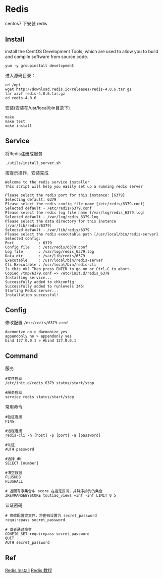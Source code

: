 # Redis
centos7 下安装 redis

## Install

install the CentOS Development Tools, which are used to allow you to build and compile software from source code.

```
yum -y groupinstall development
```

进入源码目录：

```
cd /opt
wget http://download.redis.io/releases/redis-4.0.6.tar.gz
tar xzvf redis-4.0.6.tar.gz
cd redis-4.0.6
```

安装(安装在/usr/local/bin目录下)

```
make
make test
make install
```


## Service
将Redis注册成服务

```
./utils/install_server.sh
```

按提示操作，安装完成

```
Welcome to the redis service installer
This script will help you easily set up a running redis server

Please select the redis port for this instance: [6379]
Selecting default: 6379
Please select the redis config file name [/etc/redis/6379.conf]
Selected default - /etc/redis/6379.conf
Please select the redis log file name [/var/log/redis_6379.log]
Selected default - /var/log/redis_6379.log
Please select the data directory for this instance [/var/lib/redis/6379]
Selected default - /var/lib/redis/6379
Please select the redis executable path [/usr/local/bin/redis-server]
Selected config:
Port           : 6379
Config file    : /etc/redis/6379.conf
Log file       : /var/log/redis_6379.log
Data dir       : /var/lib/redis/6379
Executable     : /usr/local/bin/redis-server
Cli Executable : /usr/local/bin/redis-cli
Is this ok? Then press ENTER to go on or Ctrl-C to abort.
Copied /tmp/6379.conf => /etc/init.d/redis_6379
Installing service...
Successfully added to chkconfig!
Successfully added to runlevels 345!
Starting Redis server...
Installation successful!
```


## Config
修改配置 `/etc/redis/6379.conf`

```
daemonize no > daemonize yes
appendonly no > appendonly yes
bind 127.0.0.1 > #bind 127.0.0.1
```

## Command
服务

```
#文件启动
/etc/init.d/redis_6379 status/start/stop

#服务启动
service redis status/start/stop
```

常用命令

```
#验证连接
PING

#远程连接
redis-cli -h [host] -p [port] -a [password]

#认证
AUTH password

#选择 db
SELECT [number]

#清空数据
FLUSHDB
FLUSHALL

# 返回有序集合中 score 在指定区间，并降序排列的集合
ZREVRANGEBYSCORE toutiao_views +inf -inf LIMIT 0 5

```

认证密码
 
 ```
 # 修改配置完文件，将密码设置为 secret_password
 requirepass secret_password
 
 # 或者通过命令
 CONFIG SET requirepass secret_password
 QUIT
 AUTH secret_password
 ```
 
## Ref
[Redis Install](https://realguess.net/2014/07/19/non-interactive-redis-install/)
[Redis 教程](http://www.runoob.com/redis/redis-tutorial.html)

